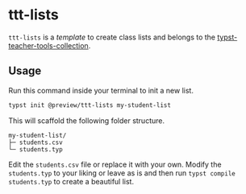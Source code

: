 # ttt-lists


`ttt-lists` is a *template* to create class lists and belongs to the [typst-teacher-tools-collection](https://github.com/jomaway/typst-teacher-templates).



## Usage 

Run this command inside your terminal to init a new list. 

```sh
typst init @preview/ttt-lists my-student-list
```

This will scaffold the following folder structure.

```asci
my-student-list/
├─ students.csv
└─ students.typ
```

Edit the `students.csv` file or replace it with your own. Modify the `students.typ` to your liking or leave as is and then run `typst compile students.typ` to create a beautiful list.
